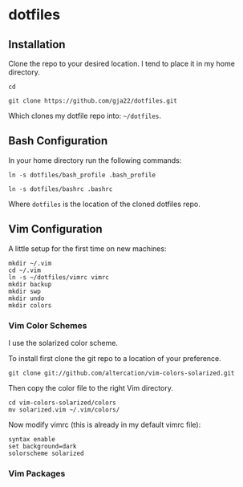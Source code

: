 # dotfiles

## Installation
Clone the repo to your desired location. I tend to place it in my home directory.

`cd`

`git clone https://github.com/gja22/dotfiles.git`

Which clones my dotfile repo into: `~/dotfiles`.

## Bash Configuration
In your home directory run the following commands:

`ln -s dotfiles/bash_profile .bash_profile`

`ln -s dotfiles/bashrc .bashrc`

Where `dotfiles` is the location of the cloned dotfiles repo.

## Vim Configuration
A little setup for the first time on new machines:
```
mkdir ~/.vim
cd ~/.vim
ln -s ~/dotfiles/vimrc vimrc
mkdir backup
mkdir swp
mkdir undo
mkdir colors
```

### Vim Color Schemes
I use the solarized color scheme.

To install first clone the git repo to a location of your preference.

`git clone git://github.com/altercation/vim-colors-solarized.git`

Then copy the color file to the right Vim directory.

`cd vim-colors-solarized/colors`\
`mv solarized.vim ~/.vim/colors/`

Now modify vimrc (this is already in my default vimrc file):

```
syntax enable
set background=dark
solorscheme solarized
```

### Vim Packages



